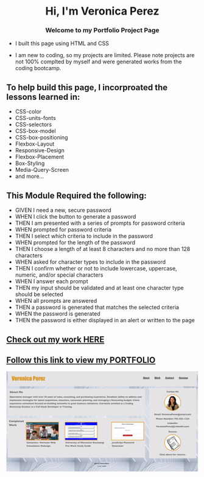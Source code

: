 

<h1 align="center">Hi, I'm Veronica Perez</h1>
<h3 align="center">Welcome to my Portfolio Project Page</h3>

- I built this page using HTML and CSS

- I am new to coding, so my projects are limited. Please note projects are not 100% complted by myself and were generated works from the coding bootcamp.

## To help build this page, I incorproated the lessons learned in:

- CSS-color
- CSS-units-fonts
- CSS-selectors
- CSS-box-model
- CSS-box-positioning
- Flexbox-Layout
- Responsive-Design
- Flexbox-Placement
- Box-Styling
- Media-Query-Screen
- and more...

## This Module Required the following:
- GIVEN I need a new, secure password
- WHEN I click the button to generate a password
- THEN I am presented with a series of prompts for password criteria
- WHEN prompted for password criteria
- THEN I select which criteria to include in the password
- WHEN prompted for the length of the password
- THEN I choose a length of at least 8 characters and no more than 128 characters
- WHEN asked for character types to include in the password
- THEN I confirm whether or not to include lowercase, uppercase, numeric, and/or special characters
- WHEN I answer each prompt
- THEN my input should be validated and at least one character type should be selected
- WHEN all prompts are answered
- THEN a password is generated that matches the selected criteria
- WHEN the password is generated
- THEN the password is either displayed in an alert or written to the page

## [Check out my work HERE](https://github.com/VernPG/portfolio.git)

## [Follow this link to view my PORTFOLIO](https://vernpg.github.io/portfolio/)

![Preview image](./images/Screen%20Shot%202023-09-28%20at%205.40.12%20PM.png)
